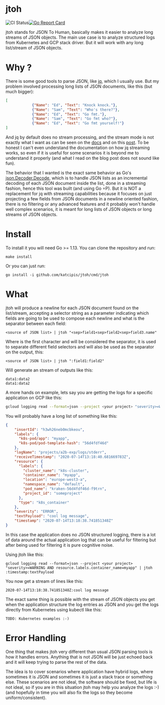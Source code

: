 # jtoh

![CI Status](https://github.com/katcipis/jtoh/workflows/CI/badge.svg)[![Go Report Card](https://goreportcard.com/badge/github.com/katcipis/jtoh)](https://goreportcard.com/report/github.com/katcipis/jtoh)

jtoh stands for JSON To Human, basically makes it easier to analyze long
streams of JSON objects.
The main use case is to analyze structured logs from Kubernetes and GCP
stack driver. But it will work with any long list/stream of JSON objects.

# Why ?

There is some good tools to parse JSON, like
[jq](https://stedolan.github.io/jq/manual), which I usually use.
But my problem involved processing long lists of JSON documents,
like this (but much bigger):

```json
[
            {"Name": "Ed", "Text": "Knock knock."},
            {"Name": "Sam", "Text": "Who's there?"},
            {"Name": "Ed", "Text": "Go fmt."},
            {"Name": "Sam", "Text": "Go fmt who?"},
            {"Name": "Ed", "Text": "Go fmt yourself!"}
]
```

And jq by default does no stream processing, and the stream mode is not
exactly what I want as can be seen on the
[docs](https://stedolan.github.io/jq/manual/#Streaming) and on this
[post](https://devblog.songkick.com/parsing-ginormous-json-files-via-streaming-be6561ea8671).
To be honest I can't even understand the documentation on how jq streaming
works, so even if it is useful for some scenarios it is beyond me to
understand it properly (and what I read on the blog post does
not sound like fun).

The behavior that I wanted is the exact same behavior as
Go's [json.Decoder.Decode](https://golang.org/pkg/encoding/json/#Decoder.Decode),
which is to handle JSON lists as an incremental decoding of each JSON document
inside the list, done in a streaming fashion, hence this tool was built
(and using Go =P). But it is NOT a replacement for jq with streaming
capabilities because it focuses on just projecting a few fields from JSON
documents in a newline oriented fashion, there is no filtering or any advanced
features and it probably won't handle well complex scenarios, it is meant
for long lists of JSON objects or long streams of JSON objects.

# Install

To install it you will need Go >= 1.13. You can clone the repository and run:

```
make install
```

Or you can just run:

```
go install -i github.com/katcipis/jtoh/cmd/jtoh
```

# What
 
jtoh will produce a newline for each JSON document found on the list/stream,
accepting a selector string as a parameter indicating which fields are going
to be used to compose each newline and what is the separator between each field:
 
```
<source of JSON list> | jtoh "<sep>field1<sep>field2<sep>field3.name"
```

Where **<sep>** is the first character and will be considered the separator,
it is used to separate different field selectors and will also be used
as the separator on the output, this:

```
<source of JSON list> | jtoh ":field1:field2"
```

Will generate an stream of outputs like this:

```
data1:data2
data1:data2
```

A more hands on example, lets say you are getting the logs for a specific
application on GCP like this:

```sh
gcloud logging read --format=json --project <your project> "severity>=WARNING AND resource.labels.container_name=myapp"
```

You will probably have a long list of something like this:

```json
{
    "insertId": "h3wh26neb0mcbkeou",
    "labels": {
      "k8s-pod/app": "myapp",
      "k8s-pod/pod-template-hash": "56d4fdf46d"
    },
    "logName": "projects/a2b-exp/logs/stderr",
    "receiveTimestamp": "2020-07-14T13:18:40.681669783Z",
    "resource": {
      "labels": {
        "cluster_name": "k8s-cluster",
        "container_name": "myapp",
        "location": "europe-west3-a",
        "namespace_name": "default",
        "pod_name": "kraken-56d4fdf46d-f9trn",
        "project_id": "someproject"
      },
      "type": "k8s_container"
    },
    "severity": "ERROR",
    "textPayload": "cool log message",
    "timestamp": "2020-07-14T13:18:38.741851348Z"
}
```

In this case the application does no JSON structured logging,
there is a lot of data around the
actual application log that can be useful for filtering but after
being used for filtering it is pure cognitive noise.

Using jtoh like this:

```
gcloud logging read --format=json --project <your project> "severity>=WARNING AND resource.labels.container_name=myapp" | jtoh :timestamp:textPayload
```

You now get a stream of lines like this: 

```
2020-07-14T13:18:38.741851348Z:cool log message
```

The exact same thing is possible with the stream of JSON objects you
get when the application structure the log entries as JSON and you get the
logs directly from Kubernetes using kubectl like this:

```
TODO: Kubernetes examples :-)
```

# Error Handling

One thing that makes jtoh very different than usual JSON parsing tools is
how it handles errors. Anything that is not JSON will be just echoed back
and it will keep trying to parse the rest of the data.

The idea is to cover scenarios where application have hybrid logs, where
sometimes it is JSON and sometimes it is just a stack trace or something
else. These scenarios are not ideal, the software should be fixed, but
life is not ideal, so if you are in this situation jtoh may help you
analyze the logs :-) (and hopefully in time you will also fix the logs
so they become uniform/consistent).
